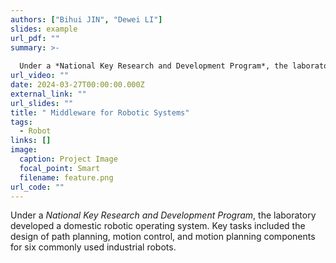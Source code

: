 ```yaml
---
authors: ["Bihui JIN", "Dewei LI"]
slides: example
url_pdf: ""
summary: >-
  
  Under a *National Key Research and Development Program*, the laboratory developed a domestic robotic operating system. Key tasks included the design of path planning, motion control, and motion planning components for six commonly used industrial robots.
url_video: ""
date: 2024-03-27T00:00:00.000Z
external_link: ""
url_slides: ""
title: " Middleware for Robotic Systems"
tags:
  - Robot
links: []
image:
  caption: Project Image
  focal_point: Smart
  filename: feature.png
url_code: ""
---
```


Under a *National Key Research and Development Program*, the laboratory developed a domestic robotic operating system. Key tasks included the design of path planning, motion control, and motion planning components for six commonly used industrial robots.
